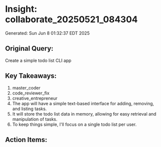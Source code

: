 # Insight: collaborate_20250521_084304
Generated: Sun Jun  8 01:32:37 EDT 2025

## Original Query:
Create a simple todo list CLI app

## Key Takeaways:
1. master_coder
2. code_reviewer_fix
3. creative_entrepreneur
1. The app will have a simple text-based interface for adding, removing, and listing tasks.
2. It will store the todo list data in memory, allowing for easy retrieval and manipulation of tasks.
3. To keep things simple, I'll focus on a single todo list per user.

## Action Items:
